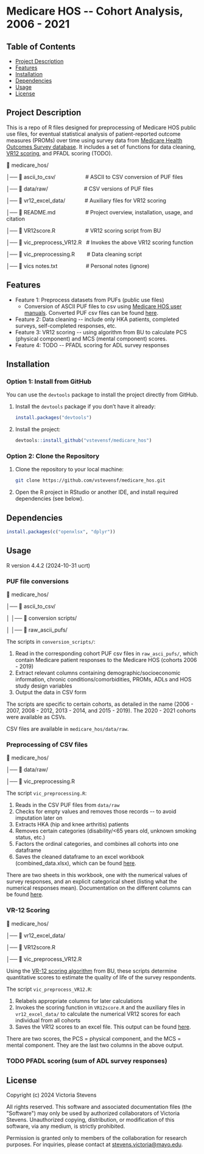 # Medicare HOS -- Cohort Analysis, 2006 - 2021

## Table of Contents
- [Project Description](#project-description)
- [Features](#features)
- [Installation](#installation)
- [Dependencies](#dependencies)
- [Usage](#usage)
- [License](#license)

## Project Description

This is a repo of R files designed for preprocessing of Medicare HOS public use files, for eventual statistical analysis of patient-reported outcome measures (PROMs) over time using survey data from [Medicare Health Outcomes Survey database](https://hosonline.org/en/). It includes a set of functions for data cleaning, [VR12 scoring](https://www.bu.edu/sph/research/centers-and-groups/vr-36-vr-12-and-vr-6d/), and PFADL scoring (TODO). 

📁 medicare_hos/

│── 📁 ascii_to_csv/                     &nbsp;&nbsp;&nbsp;&nbsp;&nbsp;&nbsp;&nbsp;&nbsp;&nbsp;&nbsp;&nbsp;&nbsp;&nbsp;&nbsp;&nbsp;&nbsp;&nbsp;&nbsp;&nbsp;# ASCII to CSV conversion of PUF files

│── 📁 data/raw/                         &nbsp;&nbsp;&nbsp;&nbsp;&nbsp;&nbsp;&nbsp;&nbsp;&nbsp;&nbsp;&nbsp;&nbsp;&nbsp;&nbsp;&nbsp;&nbsp;&nbsp;&nbsp;&nbsp;&nbsp;&nbsp;&nbsp;&nbsp;# CSV versions of PUF files

│── 📁 vr12_excel_data/                  &nbsp;&nbsp;&nbsp;&nbsp;&nbsp;&nbsp;&nbsp;&nbsp;&nbsp;&nbsp;&nbsp;&nbsp;# Auxiliary files for VR12 scoring

│── 📄 README.md                         &nbsp;&nbsp;&nbsp;&nbsp;&nbsp;&nbsp;&nbsp;&nbsp;&nbsp;&nbsp;&nbsp;&nbsp;&nbsp;&nbsp;&nbsp;&nbsp;&nbsp;&nbsp;&nbsp;# Project overview, installation, usage, and citation

│── 📄 VR12score.R                       &nbsp;&nbsp;&nbsp;&nbsp;&nbsp;&nbsp;&nbsp;&nbsp;&nbsp;&nbsp;&nbsp;&nbsp;&nbsp;&nbsp;&nbsp;&nbsp;&nbsp;&nbsp;&nbsp;# VR12 scoring script from BU

│── 📄 vic_preprocess_VR12.R             &nbsp;&nbsp;# Invokes the above VR12 scoring function

│── 📄 vic_preprocessing.R               &nbsp;&nbsp;&nbsp;&nbsp;&nbsp;&nbsp;&nbsp;# Data cleaning script

│── 📄 vics notes.txt                    &nbsp;&nbsp;&nbsp;&nbsp;&nbsp;&nbsp;&nbsp;&nbsp;&nbsp;&nbsp;&nbsp;&nbsp;&nbsp;&nbsp;&nbsp;&nbsp;&nbsp;&nbsp;# Personal notes (ignore)


## Features

- Feature 1: Preprocess datasets from PUFs (public use files)
    - Conversion of ASCII PUF files to csv using [Medicare HOS user manuals](https://hosonline.org/en/data-dissemination/data-users-guides/). Converted PUF csv files can be found [here](https://drive.google.com/drive/folders/1cQbCXR5yI503vPbaOg4Wgww_7kRdvqcj?usp=sharing).
- Feature 2: Data cleaning -- include only HKA patients, completed surveys, self-completed responses, etc.
- Feature 3: VR12 scoring -- using algorithm from BU to calculate PCS (physical component) and MCS (mental component) scores.
- Feature 4: TODO -- PFADL scoring for ADL survey responses

## Installation

### Option 1: Install from GitHub

You can use the `devtools` package to install the project directly from GitHub.

1. Install the `devtools` package if you don’t have it already:
    ```r
    install.packages("devtools")
    ```

2. Install the project:
    ```r
    devtools::install_github("vstevensf/medicare_hos")
    ```

### Option 2: Clone the Repository

1. Clone the repository to your local machine:
    ```bash
    git clone https://github.com/vstevensf/medicare_hos.git
    ```

2. Open the R project in RStudio or another IDE, and install required dependencies (see below).

   
## Dependencies

```r
install.packages(c("openxlsx", "dplyr"))
```

## Usage

R version 4.4.2 (2024-10-31 ucrt)

### PUF file conversions

📁 medicare_hos/

│── 📁 ascii_to_csv/  

│   │── 📁 conversion scripts/ 

│   │── 📁 raw_ascii_pufs/ 

The scripts in `conversion_scripts/`:
1. Read in the corresponding cohort PUF csv files in `raw_asci_pufs/`, which contain Medicare patient responses to the Medicare HOS (cohorts 2006 - 2019)
2. Extract relevant columns containing demographic/socioeconomic information, chronic conditions/comorbidities, PROMs, ADLs and HOS study design variables
3. Output the data in CSV form

The scripts are specific to certain cohorts, as detailed in the name (2006 - 2007, 2008 - 2012, 2013 - 2014, and 2015 - 2019). The 2020 - 2021 cohorts were available as CSVs.

CSV files are available in `medicare_hos/data/raw`.

### Preprocessing of CSV files

📁 medicare_hos/

│── 📁 data/raw/  

│── 📄 vic_preprocessing.R 

The script `vic_preprocessing.R`:
1. Reads in the CSV PUF files from `data/raw`
2. Checks for empty values and removes those records -- to avoid imputation later on
3. Extracts HKA (hip and knee arthritis) patients
4. Removes certain categories (disability/<65 years old, unknown smoking status, etc.)
5. Factors the ordinal categories, and combines all cohorts into one dataframe
6. Saves the cleaned dataframe to an excel workbook (combined_data.xlsx), which can be found [here](https://docs.google.com/spreadsheets/d/1h7rcIPigpyFxcmXMMJnIhwXuUIAod5By/edit?usp=sharing&ouid=105898128966506207562&rtpof=true&sd=true).

There are two sheets in this workbook, one with the numerical values of survey responses, and an explicit categorical sheet (listing what the numerical responses mean). Documentation on the different columns can be found [here](https://docs.google.com/document/d/1XILRR62jhN0HdO-cWpMc6kSAKw44lF-VoqyIAtt8CQw/edit?usp=sharing).

### VR-12 Scoring

📁 medicare_hos/

│── 📁 vr12_excel_data/  

│── 📄 VR12score.R 

│── 📄 vic_preprocess_VR12.R 

Using the [VR-12 scoring algorithm](https://www.bu.edu/sph/research/centers-and-groups/vr-36-vr-12-and-vr-6d/) from BU, these scripts determine quantitative scores to estimate the quality of life of the survey respondents. 

The script `vic_preprocess_VR12.R`:
1. Relabels appropriate columns for later calculations
2. Invokes the scoring function in `VR12score.R` and the auxiliary files in `vr12_excel_data/` to calculate the numerical VR12 scores for each individual from all cohorts
3. Saves the VR12 scores to an excel file. This output can be found [here](https://drive.google.com/file/d/1MYLbiqqzRuoKRlvkpwzVnj_b0euYLUzj/view?usp=sharing).

There are two scores, the PCS = physical component, and the MCS = mental component. They are the last two columns in the above output.

### TODO PFADL scoring (sum of ADL survey responses)

## License

Copyright (c) 2024 Victoria Stevens

All rights reserved. This software and associated documentation files (the "Software") may only be used by authorized collaborators of Victoria Stevens. Unauthorized copying, distribution, or modification of this software, via any medium, is strictly prohibited. 

Permission is granted only to members of the collaboration for research purposes. For inquiries, please contact at stevens.victoria@mayo.edu.
